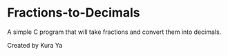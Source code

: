 # Fractions-to-Decimals
A simple C program that will take fractions and convert them into decimals.



Created by Kura Ya
